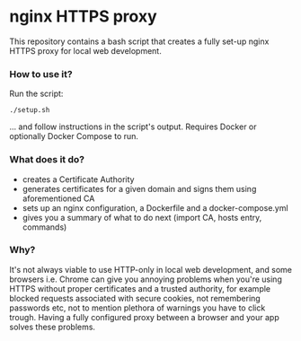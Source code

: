 # nginx HTTPS proxy
This repository contains a bash script that creates a fully set-up nginx HTTPS proxy for local web development.

### How to use it?
Run the script:
```
./setup.sh
```
... and follow instructions in the script's output.
Requires Docker or optionally Docker Compose to run. 
### What does it do?
- creates a Certificate Authority
- generates certificates for a given domain and signs them using aforementioned CA
- sets up an nginx configuration, a Dockerfile and a docker-compose.yml
- gives you a summary of what to do next (import CA, hosts entry, commands)

### Why?
It's not always viable to use HTTP-only in local web development, and some browsers i.e. Chrome can give you annoying problems when you're using HTTPS without proper certificates and a trusted authority, for example blocked requests associated with secure cookies, not remembering passwords etc, not to mention plethora of warnings you have to click trough. 
Having a fully configured proxy between a browser and your app solves these problems. 
